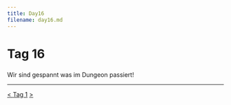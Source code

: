 ```yaml
---
title: Day16
filename: day16.md
--- 
```


# Tag 16
###  
Wir sind gespannt was im Dungeon passiert!

----
[< ](day15.md)
[Tag 1](README.md)
[ >](day17.md)<br>